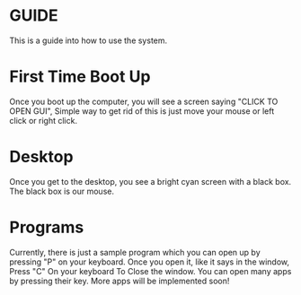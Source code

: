 # GUIDE
This is a guide into how to use the system.

# First Time Boot Up
Once you boot up the computer, you will see a screen saying "CLICK TO OPEN GUI", Simple way to get rid of this is just move your mouse
or left click or right click.

# Desktop
Once you get to the desktop, you see a bright cyan screen with a black box. The black box is our mouse.

# Programs
Currently, there is just a sample program which you can open up by pressing "P" on your keyboard.
Once you open it, like it says in the window, Press "C" On your keyboard To Close the window.
You can open many apps by pressing their key. More apps will be implemented soon!
